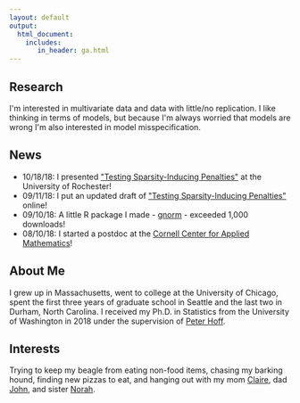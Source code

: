 ```yaml
---
layout: default
output: 
  html_document:
    includes:
       in_header: ga.html
---
```


Research
-------

I'm interested in multivariate data and data with little/no replication. I like thinking in terms of models, but because I'm always worried that models are wrong I'm also interested in model misspecification. 

## News
* 10/18/18: I presented ["Testing Sparsity-Inducing Penalties"](https://arxiv.org/pdf/1712.06230.pdf) at the University of Rochester!
* 09/11/18: I put an updated draft of ["Testing Sparsity-Inducing Penalties"](https://arxiv.org/pdf/1712.06230.pdf) online!
* 09/10/18: A little R package I made - [gnorm](https://cran.r-project.org/web/packages/gnorm/index.html) - exceeded 1,000 downloads!
* 08/10/18: I started a postdoc at the [Cornell Center for Applied Mathematics](http://www.cam.cornell.edu/cam/people/postdocs-visitors.cfm)!


## About Me

I grew up in Massachusetts, went to college at the University of Chicago, spent the first three years of graduate school in Seattle and the last two in Durham, North Carolina. I received my Ph.D. in Statistics from the University of Washington in 2018 under the supervision of [Peter Hoff](https://pdhoff.github.io).

## Interests

Trying to keep my beagle from eating non-food items, chasing my barking hound, finding new pizzas to eat, and hanging out with my mom [Claire](http://www.griffinink.com), dad [John](http://www.crai.com/expert/john-j-griffin), and sister [Norah](https://www.linkedin.com/in/norah-griffin-8451a4146).



